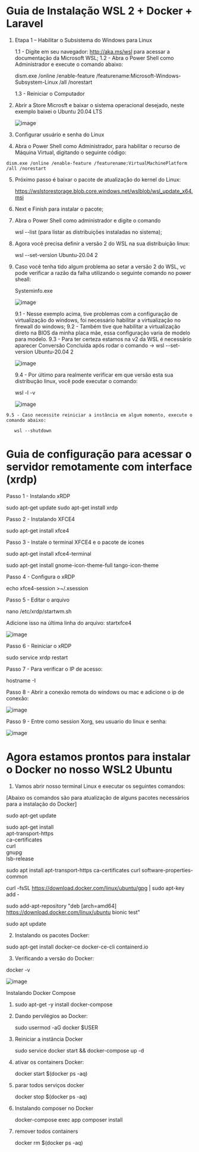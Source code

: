 # Guia de Instalação WSL 2 + Docker + Laravel

 1. Etapa 1 – Habilitar o Subsistema do Windows para Linux
 
    1.1 - Digite em seu navegador: http://aka.ms/wsl para acessar a documentação da Microsoft WSL;
    1.2 - Abra o Power Shell como Administrador e execute o comando abaixo:
    
    dism.exe /online /enable-feature /featurename:Microsoft-Windows-Subsystem-Linux /all /norestart
    
    1.3 - Reiniciar o Computador
    
 2. Abrir a Store Microsft e baixar o sistema operacional desejado, neste exemplo baixei o Ubuntu 20.04 LTS

    ![image](https://user-images.githubusercontent.com/14336962/114484803-3db2b180-9be1-11eb-9661-3d3c83a9b89c.png)
    
 3. Configurar usuário e senha do Linux

 4.  Abra o Power Shell como Administrador, para habilitar o recurso de Máquina Virtual, digitando o seguinte código:

    dism.exe /online /enable-feature /featurename:VirtualMachinePlatform /all /norestart
    
 5. Próximo passo é baixar o pacote de atualização do kernel do Linux:

    https://wslstorestorage.blob.core.windows.net/wslblob/wsl_update_x64.msi
    
 6. Next e Finish para instalar o pacote;
 7. Abra o Power Shell como administrador e digite o comando
    
    wsl --list (para listar as distribuições instaladas no sistema);
    
  8. Agora você precisa definir a versão 2 do WSL na sua distribuição linux:

     wsl --set-version Ubuntu-20.04 2
     
  9. Caso você tenha tido algum problema ao setar a versão 2 do WSL, vc pode verificar a razão da falha utilizando o seguinte comando no power sheall:

     Systeminfo.exe
     
     ![image](https://user-images.githubusercontent.com/14336962/114486362-1d382680-9be4-11eb-8bc8-ec3f591b308b.png)
     
     9.1 - Nesse exemplo acima, tive problemas com a configuração de virtualização do windows, foi necessário habilitar a virtualização no firewall do windows;
     9.2 - Também tive que habilitar a virtualização direto na BIOS da minha placa mãe, essa configuração varia de modelo para modelo.
     9.3 - Para ter certeza estamos na v2 da WSL é necessário aparecer Conversão Concluída após rodar o comando -> wsl --set-version Ubuntu-20.04 2

     ![image](https://user-images.githubusercontent.com/14336962/114487715-743efb00-9be6-11eb-8a04-1ca722967dcf.png)
     
     9.4 - Por último para realmente verificar em que versão esta sua distribução linux, você pode executar o comando:
      
       wsl -l -v
       
       ![image](https://user-images.githubusercontent.com/14336962/114487864-b1a38880-9be6-11eb-89ed-2d9446fd7374.png)
       
    9.5 - Caso necessite reiniciar a instância em algum momento, execute o comando abaixo:

       wsl --shutdown
       
 # Guia de configuração para acessar o servidor remotamente com interface (xrdp)
 
 Passo 1 - Instalando xRDP
 
 sudo apt-get update
 sudo apt-get install xrdp
 
 Passo 2 - Instalando XFCE4
 
 sudo apt-get install xfce4
 
 Passo 3 - Instale o terminal XFCE4 e o pacote de icones
 
 sudo apt-get install xfce4-terminal
 
 sudo apt-get install gnome-icon-theme-full tango-icon-theme
 
 Passo 4 - Configura o xRDP
 
 echo xfce4-session >~/.xsession
 
 Passo 5 - Editar o arquivo
 
 nano /etc/xrdp/startwm.sh
 
 Adicione isso na última linha do arquivo: startxfce4
 
 ![image](https://user-images.githubusercontent.com/14336962/114904344-24328500-9dee-11eb-9463-c7ce9275768b.png)

  Passo 6 - Reiniciar o xRDP
  
  sudo service xrdp restart
  
  Passo 7 - Para verificar o IP de acesso:
  
  hostname -I
  
  Passo 8 - Abrir a conexão remota do windows ou mac e adicione o ip de conexão:
  
  ![image](https://user-images.githubusercontent.com/14336962/114904974-ceaaa800-9dee-11eb-8442-92a83738ac30.png)

  Passo 9 - Entre como session Xorg, seu usuario do linux e senha:
  
  ![image](https://user-images.githubusercontent.com/14336962/114905190-0d406280-9def-11eb-9afc-334687b1529a.png)

 # Agora estamos prontos para instalar o Docker no nosso WSL2 Ubuntu
 
 1. Vamos abrir nosso terminal Linux e executar os seguintes comandos:

[Abaixo os comandos são para atualização de alguns pacotes necessários para a instalação do Docker]

sudo apt-get update

sudo apt-get install \
    apt-transport-https \
    ca-certificates \
    curl \
    gnupg \
    lsb-release


sudo apt install apt-transport-https ca-certificates curl software-properties-common

curl -fsSL https://download.docker.com/linux/ubuntu/gpg | sudo apt-key add -

sudo add-apt-repository "deb [arch=amd64] https://download.docker.com/linux/ubuntu bionic test"

sudo apt update

2. Instalando os pacotes Docker:

sudo apt-get install docker-ce docker-ce-cli containerd.io

3. Verificando a versão do Docker:

docker -v

![image](https://user-images.githubusercontent.com/14336962/114489245-2f689380-9be9-11eb-9000-4bc034f05d8c.png)


Instalando Docker Compose

1. sudo apt-get -y install docker-compose

2. Dando pervilégios ao Docker:

   sudo usermod -aG docker $USER

3. Reiniciar a instância Docker

   sudo service docker start && docker-compose up -d

4. ativar os containers Docker:

   docker start $(docker ps -aq)

5. parar todos serviços docker

   docker stop $(docker ps -aq)

6. Instalando composer no Docker 

   docker-compose exec app composer install

7. remover todos containers

   docker rm $(docker ps -aq)





     

 
 


